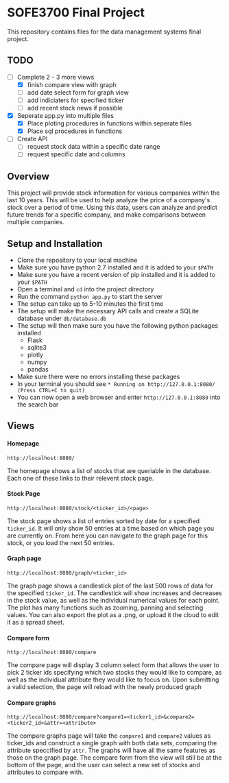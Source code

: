 # SOFE3700 Final Project
This repository contains files for the data management systems final project.

## TODO
* [ ] Complete 2 - 3 more views
  * [x] finish compare view with graph
  * [ ] add date select form for graph view
  * [ ] add indiciaters for specified ticker
  * [ ] add recent stock news if possible
* [x] Seperate app.py into multiple files
  * [x] Place ploting procedures in functions within seperate files
  * [x] Place sql procedures in functions
* [ ] Create API
  * [ ] request stock data within a specific date range
  * [ ] request specific date and columns

## Overview
 This project will provide stock information for various companies within the last 10 years. This will be used to help analyze the price of a company's stock over a period of time. Using this data, users can analyze and predict future trends for a specific company, and make comparisons between multiple companies.

## Setup and Installation
* Clone the repository to your local machine
* Make sure you have python 2.7 installed and it is added to your `$PATH`
* Make sure you have a recent version of pip installed and it is added to your `$PATH`
* Open a terminal and `cd` into the project directory 
* Run the command `python app.py` to start the server
* The setup can take up to 5-10 minutes the first time
* The setup will make the necessary API calls and create a SQLite database under `db/database.db`
* The setup will then make sure you have the following python packages installed
  * Flask
  * sqlite3
  * plotly
  * numpy
  * pandas
* Make sure there were no errors installing these packages
* In your terminal you should see `* Running on http://127.0.0.1:8080/ (Press CTRL+C to quit)`
* You can now open a web browser and enter `http://127.0.0.1:8080` into the search bar

## Views

#### Homepage
```
http://localhost:8080/
```
The homepage shows a list of stocks that are queriable in the database. Each one of these links to their relevent stock page.

#### Stock Page
```
http://localhost:8080/stock/<ticker_id>/<page>
```
The stock page shows a list of entries sorted by date for a specified `ticker_id`. It will only show 50 entries at a time based on which page you are currently on. From here you can navigate to the graph page for this stock, or you load the next 50 entries.

#### Graph page
```
http://localhost:8080/graph/<ticker_id>
```
The graph page shows a candlestick plot of the last 500 rows of data for the specified `ticker_id`. The candlestick will show increases and decreases in the stock value, as well as the individual numerical values for each point. The plot has many functions such as zooming, panning and selecting values. You can also export the plot as a .png, or upload it the cloud to edit it as a spread sheet.

#### Compare form
```
http://localhost:8080/compare
```
The compare page will display 3 column select form that allows the user to pick 2 ticker ids specifying which two stocks they would like to compare, as well as the individual attribute they would like to focus on. Upon submitting a valid selection, the page will reload with the newly produced graph

#### Compare graphs
```
http://localhost:8080/compare?compare1=<ticker1_id>&compare2=<ticker2_id>&attr=<attribute>
```
The compare graphs page will take the `compare1` and `compare2` values as ticker_ids and construct a single graph with both data sets, comparing the attribute speccified by `attr`. The graphs will have all the same features as those on the graph page. The compare form from the view will still be at the bottom of the page, and the user can select a new set of stocks and attributes to compare with.
